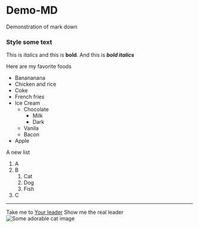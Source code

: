 # Demo-MD
Demonstration of mark down
### Style some text
This is *italics* and this is __bold__.
And this is ***bold italics***

Here are my favorite foods
* Banananana
* Chicken and rice
* Coke
* French fries
* Ice Cream
  * Chocolate
    * Milk
    * Dark
  * Vanila
  * Bacon
* Apple

A new list
1. A
13. B
    1. Cat
    2. Dog
    3. Fish
2. C

*********
Take me to [Your leader](https://www.whitehouse.gov)
Show me the real leader ![Some adorable cat image]()
